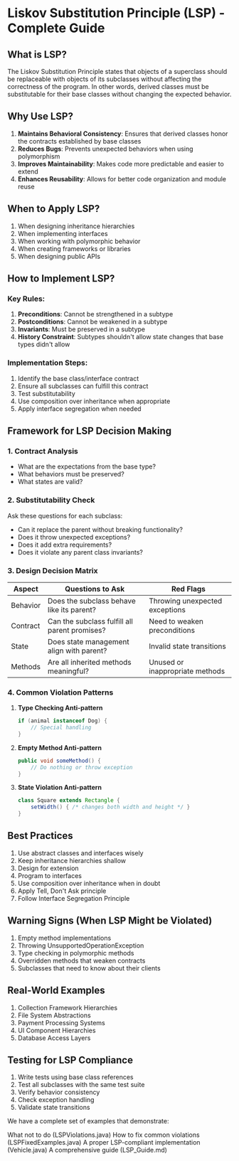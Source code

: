 # Liskov Substitution Principle (LSP) - Complete Guide

## What is LSP?
The Liskov Substitution Principle states that objects of a superclass should be replaceable with objects of its subclasses without affecting the correctness of the program. In other words, derived classes must be substitutable for their base classes without changing the expected behavior.

## Why Use LSP?
1. **Maintains Behavioral Consistency**: Ensures that derived classes honor the contracts established by base classes
2. **Reduces Bugs**: Prevents unexpected behaviors when using polymorphism
3. **Improves Maintainability**: Makes code more predictable and easier to extend
4. **Enhances Reusability**: Allows for better code organization and module reuse

## When to Apply LSP?
1. When designing inheritance hierarchies
2. When implementing interfaces
3. When working with polymorphic behavior
4. When creating frameworks or libraries
5. When designing public APIs

## How to Implement LSP?
### Key Rules:
1. **Preconditions**: Cannot be strengthened in a subtype
2. **Postconditions**: Cannot be weakened in a subtype
3. **Invariants**: Must be preserved in a subtype
4. **History Constraint**: Subtypes shouldn't allow state changes that base types didn't allow

### Implementation Steps:
1. Identify the base class/interface contract
2. Ensure all subclasses can fulfill this contract
3. Test substitutability
4. Use composition over inheritance when appropriate
5. Apply interface segregation when needed

## Framework for LSP Decision Making

### 1. Contract Analysis
- What are the expectations from the base type?
- What behaviors must be preserved?
- What states are valid?

### 2. Substitutability Check
Ask these questions for each subclass:
- Can it replace the parent without breaking functionality?
- Does it throw unexpected exceptions?
- Does it add extra requirements?
- Does it violate any parent class invariants?

### 3. Design Decision Matrix

| Aspect | Questions to Ask | Red Flags |
|--------|-----------------|------------|
| Behavior | Does the subclass behave like its parent? | Throwing unexpected exceptions |
| Contract | Can the subclass fulfill all parent promises? | Need to weaken preconditions |
| State | Does state management align with parent? | Invalid state transitions |
| Methods | Are all inherited methods meaningful? | Unused or inappropriate methods |

### 4. Common Violation Patterns
1. **Type Checking Anti-pattern**
   ```java
   if (animal instanceof Dog) {
       // Special handling
   }
   ```
2. **Empty Method Anti-pattern**
   ```java
   public void someMethod() {
       // Do nothing or throw exception
   }
   ```
3. **State Violation Anti-pattern**
   ```java
   class Square extends Rectangle {
       setWidth() { /* changes both width and height */ }
   }
   ```

## Best Practices
1. Use abstract classes and interfaces wisely
2. Keep inheritance hierarchies shallow
3. Design for extension
4. Program to interfaces
5. Use composition over inheritance when in doubt
6. Apply Tell, Don't Ask principle
7. Follow Interface Segregation Principle

## Warning Signs (When LSP Might be Violated)
1. Empty method implementations
2. Throwing UnsupportedOperationException
3. Type checking in polymorphic methods
4. Overridden methods that weaken contracts
5. Subclasses that need to know about their clients

## Real-World Examples
1. Collection Framework Hierarchies
2. File System Abstractions
3. Payment Processing Systems
4. UI Component Hierarchies
5. Database Access Layers

## Testing for LSP Compliance
1. Write tests using base class references
2. Test all subclasses with the same test suite
3. Verify behavior consistency
4. Check exception handling
5. Validate state transitions

We have a complete set of examples that demonstrate:

What not to do (LSPViolations.java)
How to fix common violations (LSPFixedExamples.java)
A proper LSP-compliant implementation (Vehicle.java)
A comprehensive guide (LSP_Guide.md)
